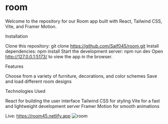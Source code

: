 # room

Welcome to the repository for our Room app built with React, Tailwind CSS, Vite, and Framer Motion.

Installation

Clone this repository: git clone https://github.com/Saif045/room.git
Install dependencies: npm install 
Start the development server: npm run dev 
Open http://127.0.0.1:5173/ to view the app in the browser.

Features

Choose from a variety of furniture, decorations, and color schemes
Save and load different room designs

Technologies Used

React for building the user interface
Tailwind CSS for styling
Vite for a fast and lightweight development server
Framer Motion for smooth animations

Live: https://room45.netlify.app
![room](https://user-images.githubusercontent.com/106855656/209871570-f4055c0c-aaef-4d57-9c88-714676a344cd.PNG)
